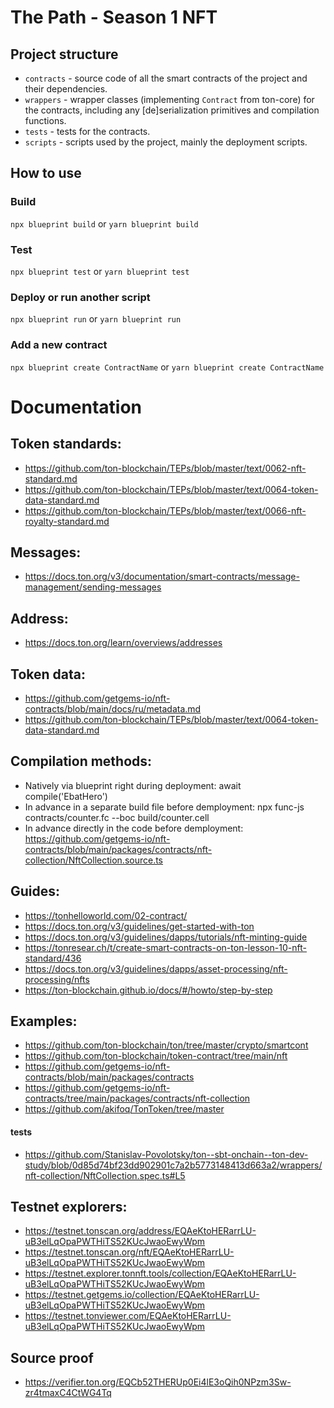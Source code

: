 # The Path - Season 1 NFT

## Project structure

-   `contracts` - source code of all the smart contracts of the project and their dependencies.
-   `wrappers` - wrapper classes (implementing `Contract` from ton-core) for the contracts, including any [de]serialization primitives and compilation functions.
-   `tests` - tests for the contracts.
-   `scripts` - scripts used by the project, mainly the deployment scripts.

## How to use

### Build

`npx blueprint build` or `yarn blueprint build`

### Test

`npx blueprint test` or `yarn blueprint test`

### Deploy or run another script

`npx blueprint run` or `yarn blueprint run`

### Add a new contract

`npx blueprint create ContractName` or `yarn blueprint create ContractName`

# Documentation

## Token standards:
- https://github.com/ton-blockchain/TEPs/blob/master/text/0062-nft-standard.md
- https://github.com/ton-blockchain/TEPs/blob/master/text/0064-token-data-standard.md
- https://github.com/ton-blockchain/TEPs/blob/master/text/0066-nft-royalty-standard.md

## Messages:
- https://docs.ton.org/v3/documentation/smart-contracts/message-management/sending-messages

## Address:
- https://docs.ton.org/learn/overviews/addresses

## Token data:
- https://github.com/getgems-io/nft-contracts/blob/main/docs/ru/metadata.md
- https://github.com/ton-blockchain/TEPs/blob/master/text/0064-token-data-standard.md

## Compilation methods:
- Natively via blueprint right during deployment: await compile('EbatHero')
- In advance in a separate build file before demployment: npx func-js contracts/counter.fc --boc build/counter.cell
- In advance directly in the code before demployment: https://github.com/getgems-io/nft-contracts/blob/main/packages/contracts/nft-collection/NftCollection.source.ts

## Guides:
- https://tonhelloworld.com/02-contract/
- https://docs.ton.org/v3/guidelines/get-started-with-ton
- https://docs.ton.org/v3/guidelines/dapps/tutorials/nft-minting-guide
- https://tonresear.ch/t/create-smart-contracts-on-ton-lesson-10-nft-standard/436
- https://docs.ton.org/v3/guidelines/dapps/asset-processing/nft-processing/nfts
- https://ton-blockchain.github.io/docs/#/howto/step-by-step

## Examples:
- https://github.com/ton-blockchain/ton/tree/master/crypto/smartcont
- https://github.com/ton-blockchain/token-contract/tree/main/nft
- https://github.com/getgems-io/nft-contracts/blob/main/packages/contracts
- https://github.com/getgems-io/nft-contracts/tree/main/packages/contracts/nft-collection
- https://github.com/akifoq/TonToken/tree/master
#### tests
- https://github.com/Stanislav-Povolotsky/ton--sbt-onchain--ton-dev-study/blob/0d85d74bf23dd902901c7a2b5773148413d663a2/wrappers/nft-collection/NftCollection.spec.ts#L5


## Testnet explorers:
- https://testnet.tonscan.org/address/EQAeKtoHERarrLU-uB3elLqOpaPWTHiTS52KUcJwaoEwyWpm
- https://testnet.tonscan.org/nft/EQAeKtoHERarrLU-uB3elLqOpaPWTHiTS52KUcJwaoEwyWpm
- https://testnet.explorer.tonnft.tools/collection/EQAeKtoHERarrLU-uB3elLqOpaPWTHiTS52KUcJwaoEwyWpm
- https://testnet.getgems.io/collection/EQAeKtoHERarrLU-uB3elLqOpaPWTHiTS52KUcJwaoEwyWpm
- https://testnet.tonviewer.com/EQAeKtoHERarrLU-uB3elLqOpaPWTHiTS52KUcJwaoEwyWpm

## Source proof
- https://verifier.ton.org/EQCb52THERUp0Ei4lE3oQih0NPzm3Sw-zr4tmaxC4CtWG4Tq
